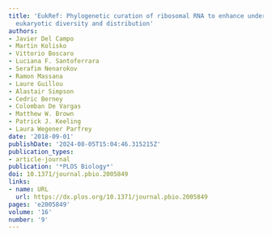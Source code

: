 ```yaml
---
title: 'EukRef: Phylogenetic curation of ribosomal RNA to enhance understanding of
  eukaryotic diversity and distribution'
authors:
- Javier Del Campo
- Martin Kolisko
- Vittorio Boscaro
- Luciana F. Santoferrara
- Serafim Nenarokov
- Ramon Massana
- Laure Guillou
- Alastair Simpson
- Cedric Berney
- Colomban De Vargas
- Matthew W. Brown
- Patrick J. Keeling
- Laura Wegener Parfrey
date: '2018-09-01'
publishDate: '2024-08-05T15:04:46.315215Z'
publication_types:
- article-journal
publication: '*PLOS Biology*'
doi: 10.1371/journal.pbio.2005849
links:
- name: URL
  url: https://dx.plos.org/10.1371/journal.pbio.2005849
pages: 'e2005849'
volume: '16'
number: '9'
---
```

